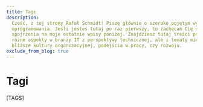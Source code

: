```yaml
---
title: Tagi
description:
  Cześć, z tej strony Rafał Schmidt! Piszę głównie o szeroko pojętym wytwarzaniu
  oprogramowania. Jeśli jesteś tutaj po raz pierwszy, to zachęcam Cię do
  spojrzenia na moje ostatnie wpisy poniżej. Znajdziesz tutaj treści poruszające
  różne aspekty w branży IT z perspektywy technicznej, ale i tematy miękkie,
  bliższe kultury organizacyjnej, podejścia w pracy, czy rozwoju.
exclude_from_blog: true
---
```


# Tagi

[TAGS]
